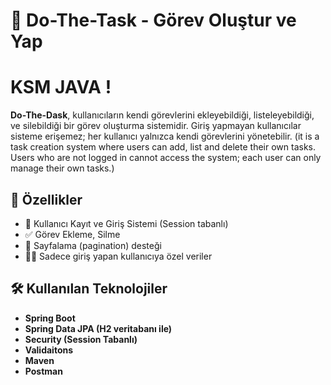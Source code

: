 # 🎯 Do-The-Task - Görev Oluştur ve Yap
# KSM JAVA !

**Do-The-Dask**, kullanıcıların kendi görevlerini ekleyebildiği, listeleyebildiği, ve silebildiği bir görev oluşturma sistemidir. Giriş yapmayan kullanıcılar sisteme erişemez; her kullanıcı yalnızca kendi görevlerini yönetebilir.
(it is a task creation system where users can add, list and delete their own tasks. Users who are not logged in cannot access the system; each user can only manage their own tasks.)


## 🚀 Özellikler

- 🔐 Kullanıcı Kayıt ve Giriş Sistemi (Session tabanlı)
- ✅ Görev Ekleme, Silme
- 📄 Sayfalama (pagination) desteği
- 🧑‍💻 Sadece giriş yapan kullanıcıya özel veriler

## 🛠️ Kullanılan Teknolojiler
- **Spring Boot**
- **Spring Data JPA (H2 veritabanı ile)**
- **Security (Session Tabanlı)**
- **Validaitons**
- **Maven**
- **Postman**
